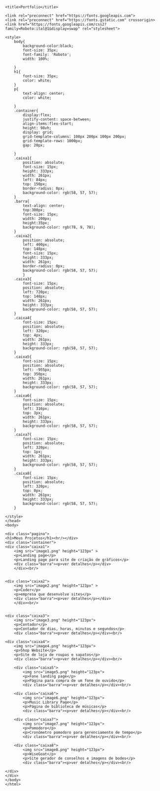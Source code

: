 <!DOCTYPE html>
<html>
<head>
  
    <title>Portfolio</title>
    
    <link rel="preconnect" href="https://fonts.googleapis.com">
    <link rel="preconnect" href="https://fonts.gstatic.com" crossorigin>
    <link href="https://fonts.googleapis.com/css2?family=Roboto:ital@1&display=swap" rel="stylesheet">
    
    <style>
        body{
            background-color:black;
            font-size: 35px;
            font-family: 'Roboto';
            width: 100%;
           
        }
        h1{
            font-size: 35px;
            color: white;
        }
        p{
            text-align: center;
            color: white;
            
        }
        .container{
            display:flex;
            justify-content: space-between;
            align-items:flex-start;
            height: 98vh;
            display: grid;
            grid-template-columns: 100px 200px 100px 200px;
            grid-template-rows: 1000px;
            gap: 20px;

        }
        .caixa1{
            position: absolute;
            font-size: 15px;
            height: 333px;
            width: 261px;
            left: 84px;
            top: 150px;
            border-radius: 0px;
            background-color: rgb(58, 57, 57);
        }
        .barra{
            text-align: center;
            top:300px;
            font-size: 15px;
            width: 200px;
            height:35px;
            background-color: rgb(78, 9, 78);
        }
        .caixa2{
            position: absolute;
            left: 400px;
            top: 148px;
            font-size: 15px;
            height: 333px;
            width: 261px;
            border-radius: 0px;
            background-color: rgb(58, 57, 57);
            }       
        .caixa3{
            font-size: 15px;
            position: absolute;
            left: 720px;
            top: 148px;
            width: 261px;
            height: 333px;
            background-color: rgb(58, 57, 57);
        }
        .caixa4{
            font-size: 15px;
            position: absolute;
            left: 320px;
            top: 4px;
            width: 261px;
            height: 333px;
            background-color: rgb(58, 57, 57);
        }
        .caixa5{
            font-size: 15px;
            position: absolute;
            left: -955px;
            top: 350px;
            width: 261px;
            height: 333px;
            background-color: rgb(58, 57, 57);
        }
        .caixa6{
            font-size: 15px;
            position: absolute;
            left: 316px;
            top: 3px;
            width: 261px;
            height: 333px;
            background-color: rgb(58, 57, 57);
        }
        .caixa7{
            font-size: 15px;
            position: absolute;
            left: 320px;
            top: 1px;
            width: 261px;
            height: 333px;
            background-color: rgb(58, 57, 57);
        }
        .caixa8{
            font-size: 15px;
            position: absolute;
            left: 320px;
            top: 0px;
            width: 261px;
            height: 333px;
            background-color: rgb(58, 57, 57);
        }

    </style>
    </head>
    <body>

    <div class="pagina">
    <h1>Meus Projetos</h1><hr/></div>
    <div class="container">
    <div class="caixa1">
        <img src="image1.png" height="123px" >
        <p>Landing page</p>
        <p>Landing page para site de criação de gráficos</p>
        <div class="barra"><p>ver detalhes</p></div>
        </div><br/>

    
    <div class="caixa2">
        <img src="image2.png" height="123px" >
        <p>Coder</p>
        <p>empresa que desenvolve sites</p>
        <div class="barra"><p>ver detalhes</p></div>
        </div><br/>

    
    <div class="caixa3">
        <img src="image3.png" height="123px">
        <p>Contador</p>
        <p>Contador de dias, horas, minutos e segundos</p>
        <div class="barra"><p>ver detalhes</p></div><br/>
    
    <div class="caixa4">
        <img src="image4.png" height="123px">
        <p>Shop Website</p>
        <p>Site de loja de roupas e sapatos</p>
        <div class="barra"><p>ver detalhes</p></div><br/>

        <div class="caixa5">
            <img src="image5.png" height="123px">
            <p>Fone landing page</p>
            <p>Página para compra de um fone de ouvido</p>
            <div class="barra"><p>ver detalhes</p></div><br/>

        <div class="caixa6">
            <img src="image6.png" height="123px">
            <p>Music Library Page</p>
            <p>Página de biblioteca de músicas</p>
            <div class="barra"><p>ver detalhes</p></div><br/>   
        
        <div class="caixa7">
            <img src="image7.png" height="123px">
            <p>Pomodoro</p>
            <p>Cronômetro pomodoro para gerenciamento de tempo</p>
            <div class="barra"><p>ver detalhes</p></div><br/>

        <div class="caixa8">
            <img src="image8.png" height="123px">
            <p>WiseGoat</p>
            <p>Site gerador de conselhos e imagens de bodes</p>
            <div class="barra"><p>ver detalhes</p></div><br/>
        
    </div>
    </div>
    </body>
    </html>
